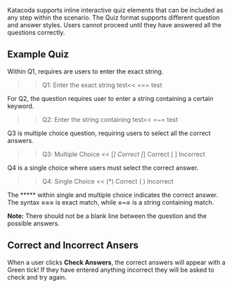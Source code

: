 Katacoda supports inline interactive quiz elements that can be included as any step within the scenario. The Quiz format supports different question and answer styles. Users cannot proceed until they have answered all the questions correctly.

## Example Quiz

Within Q1, requires are users to enter the exact string.

>>Q1: Enter the exact string test<<
=== test

For Q2, the question requires user to enter a string containing a certain keyword.

>>Q2: Enter the string containing test<<
=~= test

Q3 is multiple choice question, requiring users to select all the correct answers.

>>Q3: Multiple Choice <<
[*] Correct
[*] Correct
[ ] Incorrect

Q4 is a single choice where users must select the correct answer.

>>Q4: Single Choice <<
(*) Correct
( ) Incorrect


The ***** within single and multiple choice indicates the correct answer. The syntax **===** is exact match, while **=~=** is a string containing match.

**Note:** There should not be a blank line between the question and the possible answers.

## Correct and Incorrect Ansers

When a user clicks **Check Answers**, the correct answers will appear with a Green tick! If they have entered anything incorrect they will be asked to check and try again.
